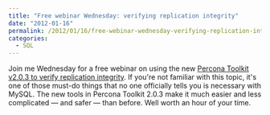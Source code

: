 ```yaml
---
title: "Free webinar Wednesday: verifying replication integrity"
date: "2012-01-16"
permalink: /2012/01/16/free-webinar-wednesday-verifying-replication-integrity/
categories:
  - SQL
---
```

Join me Wednesday for a free webinar on using the new [Percona Toolkit v2.0.3 to verify replication integrity][1]. If you're not familiar with this topic, it's one of those must-do things that no one officially tells you is necessary with MySQL. The new tools in Percona Toolkit 2.0.3 make it much easier and less complicated &#8212; and safer &#8212; than before. Well worth an hour of your time.

 [1]: http://www.percona.com/webinars/2012-01-18-verifying-replication-integrity-with-percona-toolkit/
